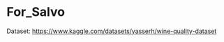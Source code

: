 # For_Salvo

<Description>
  
Dataset: https://www.kaggle.com/datasets/yasserh/wine-quality-dataset
